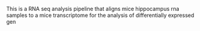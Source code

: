 This is a RNA seq analysis pipeline that aligns mice hippocampus rna samples to a mice transcriptome for the analysis of differentially expressed gen
